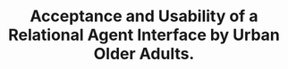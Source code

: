 ---
name: "Acceptance And Usability Of A Relational Agent Interface"
title: "Acceptance and Usability of a Relational Agent Interface by Urban Older Adults."
project: null
event: "Proceedings of the ACM SIGCHI Conference on Human Factors in Computing Systems (CHI) Portland, OR."
authors:
- name: "Bickmore, T."
- name: "Caruso, L."
- name: "Gorr, K."
year: 2005
resources:
- name: "05_CHI_BTCLCK"
  src: "05_CHI_BTCLCK.pdf"
external_url: null
draft: false 
headless: true
---